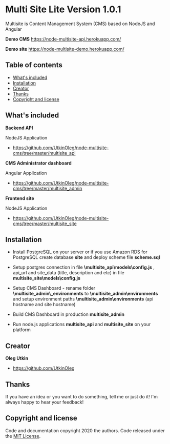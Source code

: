 # Multi Site Lite Version 1.0.1

Multisite is Content Management System (CMS) based on NodeJS and Angular

**Demo CMS**
<https://node-multisite-api.herokuapp.com/>

**Demo site**
<https://node-multisite-demo.herokuapp.com/>

## Table of contents

- [What's included](#whats-included)
- [Installation](#installation)
- [Creator](#creator)
- [Thanks](#thanks)
- [Copyright and license](#copyright-and-license)

## What's included

**Backend API** 

NodeJS Application

- <https://github.com/UtkinOleg/node-multisite-cms/tree/master/multisite_api>

**CMS Administrator dashboard** 

Angular Application

- <https://github.com/UtkinOleg/node-multisite-cms/tree/master/multisite_admin>

**Frontend site** 

NodeJS Application

- <https://github.com/UtkinOleg/node-multisite-cms/tree/master/multisite_site>

## Installation

- Install PostgreSQL on your server or if you use Amazon RDS for PostgreSQL create database **site** and deploy scheme file **scheme.sql**

- Setup postgres connection in file **\multisite_api\models\config.js** , api_url and site_data (title, description and etc) in file **multisite_site\models\config.js** 

- Setup CMS Dashboard - rename folder **\multisite_admin\\_environments** to **\multisite_admin\environments** and setup environment paths **\multisite_admin\environments** (api hostname and site hostname)

- Build CMS Dashboard in production **multisite_admin**

- Run node.js applications **multisite_api** and **multisite_site** on your platform

## Creator

**Oleg Utkin**

- <https://github.com/UtkinOleg>

## Thanks

If you have an idea or you want to do something, tell me or just do it! I'm always happy to hear
your feedback!

## Copyright and license

Code and documentation copyright 2020 the authors. Code released under the
[MIT License](https://github.com/UtkinOleg/node-multisite-cms/blob/master/LICENSE).
